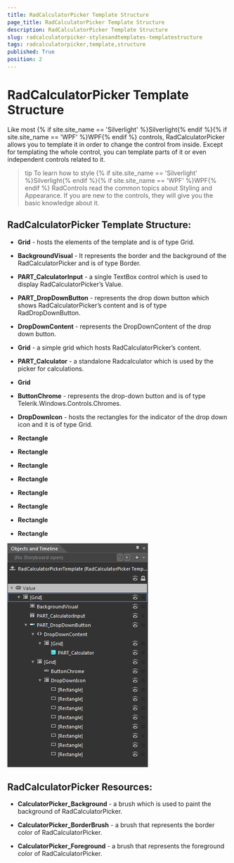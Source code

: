 ```yaml
---
title: RadCalculatorPicker Template Structure
page_title: RadCalculatorPicker Template Structure
description: RadCalculatorPicker Template Structure
slug: radcalculatorpicker-stylesandtemplates-templatestructure
tags: radcalculatorpicker,template,structure
published: True
position: 2
---
```


# RadCalculatorPicker Template Structure



Like most {% if site.site_name == 'Silverlight' %}Silverlight{% endif %}{% if site.site_name == 'WPF' %}WPF{% endif %} controls, RadCalculatorPicker allows you to template it in order to change the control from inside. Except for templating the whole control, you can template parts of it or even independent controls related to it.
		  

>tip
			  To learn how to style {% if site.site_name == 'Silverlight' %}Silverlight{% endif %}{% if site.site_name == 'WPF' %}WPF{% endif %} RadControls read the common topics about Styling and Appearance. If you are new to the controls, they will give you the basic knowledge about it.
		  

## RadCalculatorPicker Template Structure:

* __Grid__ - hosts the elements of the template and is of type Grid.
				  

* __BackgroundVisual__ - It represents the border and the background of the RadCalculatorPicker and is of type Border.
				  

* __PART_CalculatorInput__ - a single TextBox control which is used to display RadCalculatorPicker’s Value.
				  

* __PART_DropDownButton__ - represents the drop down button which shows RadCalculatorPicker’s content and is of type RadDropDownButton.
				  

* __DropDownContent__ - represents the DropDownContent of the drop down button.
				  

* __Grid__ - a simple grid which hosts RadCalculatorPicker’s content.
				  

* __PART_Calculator__ - a standalone Radcalculator  which is used by the picker for calculations.
				  

* __Grid__

* __ButtonChrome__ - represents the drop-down button and is of type Telerik.Windows.Controls.Chromes.
				  

* __DropDownIcon__ - hosts the rectangles for the indicator of the drop down icon and it is of type Grid.
				  

* __Rectangle__

* __Rectangle__

* __Rectangle__

* __Rectangle__

* __Rectangle__

* __Rectangle__

* __Rectangle__

* __Rectangle__



![Rad Calculator Picker Template Structure](images/RadCalculatorPicker_TemplateStructure.png)

## RadCalculatorPicker Resources:

* __CalculatorPicker_Background__ - a brush which is used to paint the background of RadCalculatorPicker.
			  

* __CalculatorPicker_BorderBrush__ - a brush that represents the border color of RadCalculatorPicker.
			  

* __CalculatorPicker_Foreground__ - a brush that represents the foreground color of RadCalculatorPicker.
			  




